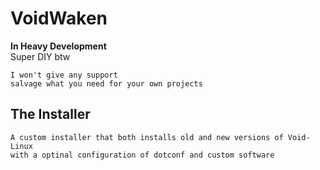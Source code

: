 __VoidWaken__
==========
**In Heavy Development**  
Super DIY btw
```
I won't give any support
salvage what you need for your own projects
```
## The Installer
```
A custom installer that both installs old and new versions of Void-Linux
with a optinal configuration of dotconf and custom software
```